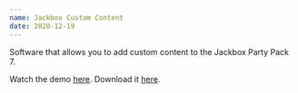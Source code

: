 ```yaml
---
name: Jackbox Custom Content
date: 2020-12-19
---
```


Software that allows you to add custom content to the Jackbox Party Pack 7.

Watch the demo [here](https://www.youtube.com/watch?v=4YO2SM21eIo). Download it [here](https://github.com/ambiguousname/jackbox-custom-content).